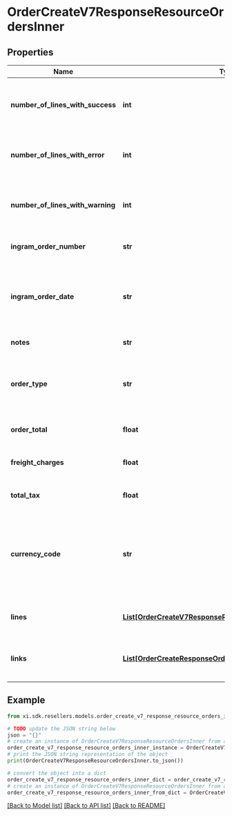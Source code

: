 # OrderCreateV7ResponseResourceOrdersInner


## Properties

Name | Type | Description | Notes
------------ | ------------- | ------------- | -------------
**number_of_lines_with_success** | **int** | The number of lines in the order that were successful. | [optional] 
**number_of_lines_with_error** | **int** | The number of lines in the order that have errors. | [optional] 
**number_of_lines_with_warning** | **int** | The number of lines in the order that have a warning. | [optional] 
**ingram_order_number** | **str** | The Ingram Micro order number. | [optional] 
**ingram_order_date** | **str** | The date in UTC format that the order was created in Ingram Micro&#39;s system. | [optional] 
**notes** | **str** | Order-level notes. | [optional] 
**order_type** | **str** | The order typer. One of: S&#x3D;Stocked PO D&#x3D;Direct Ship PO | [optional] 
**order_total** | **float** | The total price for the order. | [optional] 
**freight_charges** | **float** | The total freight charges for the order. | [optional] 
**total_tax** | **float** | The total tax for the order. | [optional] 
**currency_code** | **str** | The country-specific three character ISO 4217 currency code used for the order. | [optional] 
**lines** | [**List[OrderCreateV7ResponseResourceOrdersInnerLinesInner]**](OrderCreateV7ResponseResourceOrdersInnerLinesInner.md) | The line-level details for the order. | [optional] 
**links** | [**List[OrderCreateResponseOrdersInnerLinksInner]**](OrderCreateResponseOrdersInnerLinksInner.md) | Link to Order Details for the order(s). | [optional] 

## Example

```python
from xi.sdk.resellers.models.order_create_v7_response_resource_orders_inner import OrderCreateV7ResponseResourceOrdersInner

# TODO update the JSON string below
json = "{}"
# create an instance of OrderCreateV7ResponseResourceOrdersInner from a JSON string
order_create_v7_response_resource_orders_inner_instance = OrderCreateV7ResponseResourceOrdersInner.from_json(json)
# print the JSON string representation of the object
print(OrderCreateV7ResponseResourceOrdersInner.to_json())

# convert the object into a dict
order_create_v7_response_resource_orders_inner_dict = order_create_v7_response_resource_orders_inner_instance.to_dict()
# create an instance of OrderCreateV7ResponseResourceOrdersInner from a dict
order_create_v7_response_resource_orders_inner_from_dict = OrderCreateV7ResponseResourceOrdersInner.from_dict(order_create_v7_response_resource_orders_inner_dict)
```
[[Back to Model list]](../README.md#documentation-for-models) [[Back to API list]](../README.md#documentation-for-api-endpoints) [[Back to README]](../README.md)


